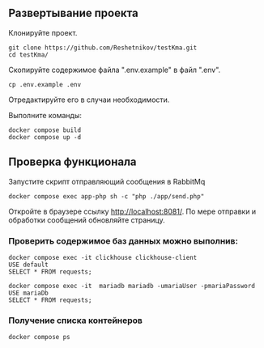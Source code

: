## Развертывание проекта
Клонируйте проект.
```
git clone https://github.com/Reshetnikov/testKma.git
cd testKma/
```
Скопируйте содержимое файла ".env.example" в файл ".env".
```
cp .env.example .env
```
Отредактируйте его в случаи необходимости.

Выполните команды:
```
docker compose build
docker compose up -d
```

## Проверка функционала
Запустите скрипт отправляющий сообщения в RabbitMq
```
docker compose exec app-php sh -c "php ./app/send.php"
```
Откройте в браузере ссылку [http://localhost:8081/](http://localhost:8081/). По мере отправки и обработки сообщений обновляйте страницу.


### Проверить содержимое баз данных можно выполнив:
```
docker compose exec -it clickhouse clickhouse-client
USE default
SELECT * FROM requests;
```
```
docker compose exec -it  mariadb mariadb -umariaUser -pmariaPassword
USE mariaDb
SELECT * FROM requests;
```
### Получение списка контейнеров
```
docker compose ps
```
